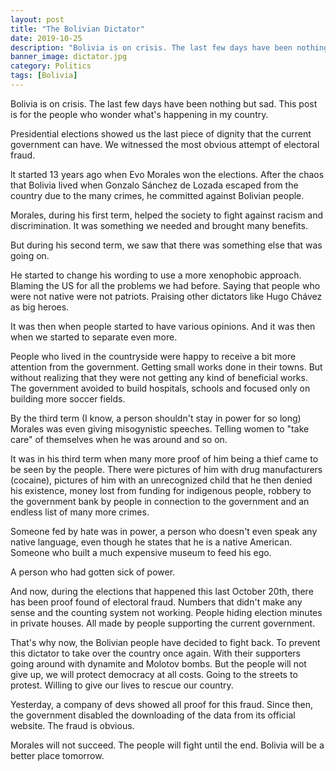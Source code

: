 ```yaml
---
layout: post
title: "The Bolivian Dictator"
date: 2019-10-25
description: "Bolivia is on crisis. The last few days have been nothing but sad. This post is for the people who wonder what's happening in my co..."
banner_image: dictator.jpg
category: Politics
tags: [Bolivia]
---
```


Bolivia is on crisis. The last few days have been nothing but sad. This post is for the people who wonder what's happening in my country.

Presidential elections showed us the last piece of dignity that the current government can have. We witnessed the most obvious attempt of electoral fraud.

lt started 13 years ago when Evo Morales won the elections. After the chaos that Bolivia lived when Gonzalo Sánchez de Lozada escaped from the country due to the many crimes, he committed against Bolivian people. 

Morales, during his first term, helped the society to fight against racism and discrimination. It was something we needed and brought many benefits.

But during his second term, we saw that there was something else that was going on.

He started to change his wording to use a more xenophobic approach. Blaming the US for all the problems we had before. Saying that people who were not native were not patriots. Praising other dictators like Hugo Chávez as big heroes.

It was then when people started to have various opinions. And it was then when we started to separate even more.

People who lived in the countryside were happy to receive a bit more attention from the government. Getting small works done in their towns. But without realizing that they were not getting any kind of beneficial works. The government avoided to build hospitals, schools and focused only on building more soccer fields. 

By the third term (I know, a person shouldn't stay in power for so long) Morales was even giving misogynistic speeches. Telling women to "take care" of themselves when he was around and so on.

It was in his third term when many more proof of him being a thief came to be seen by the people. There were pictures of him with drug manufacturers (cocaine), pictures of him with an unrecognized child that he then denied his existence, money lost from funding for indigenous people, robbery to the government bank by people in connection to the government and an endless list of many more crimes. 

Someone fed by hate was in power, a person who doesn't even speak any native language, even though he states that he is a native American. Someone who built a much expensive museum to feed his ego.

A person who had gotten sick of power.

And now, during the elections that happened this last October 20th, there has been proof found of electoral fraud. Numbers that didn't make any sense and the counting system not working. People hiding election minutes in private houses. All made by people supporting the current government.

That's why now, the Bolivian people have decided to fight back. To prevent this dictator to take over the country once again. With their supporters going around with dynamite and Molotov bombs. But the people will not give up, we will protect democracy at all costs. Going to the streets to protest. Willing to give our lives to rescue our country. 

Yesterday, a company of devs showed all proof for this fraud. Since then, the government disabled the downloading of the data from its official website. The fraud is obvious.

Morales will not succeed. The people will fight until the end. Bolivia will be a better place tomorrow.
